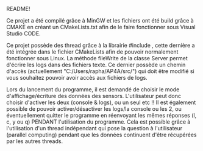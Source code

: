 README!

Ce projet a été compilé grâce à MinGW et les fichiers ont été build grâce à CMAKE en créant un CMakeLists.txt afin de le faire fonctionner sous Visual Studio CODE.

Ce projet possède des thread grâce à la librairie #include <thread>, cette dernière a été intégrée dans le fichier CMakeLists afin de pouvoir normalement fonctionner sous Linux.
La méthode fileWrite de la classe Server permet d'écrire les logs dans des fichiers texte. Ce dernier possède un chemin d'accès (actuellement "C:/Users/rapha/AP4A/src/") qui doit être modifié si vous souhaitez pouvoir avoir accès aux fichiers de logs.

Lors du lancement du programme, il est demandé de choisir le mode d'affichage/écriture des données des sensors. L'utilisateur peut donc choisir d'activer les deux (console & logs), ou un seul etc
!! Il est également possible de pouvoir activer/désactiver les logs/la console ou les 2, ou éventuellement quitter le programme en réenvoyant les mêmes réponses (l, c, y ou q) PENDANT l'utilisation du programme.
Cela est possible grâce à l'utilisation d'un thread indépendant qui pose la question à l'utilisateur (parallel computing) pendant que les données continuent d'être récupérées par les autres threads.
